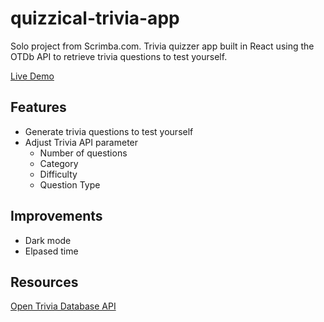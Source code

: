 # quizzical-trivia-app
Solo project from Scrimba.com. Trivia quizzer app built in React using the OTDb API to retrieve trivia questions to test yourself.

[Live Demo](https://quizzical-mendoza.netlify.app/)

## Features
- Generate trivia questions to test yourself
- Adjust Trivia API parameter
  - Number of questions
  - Category
  - Difficulty
  - Question Type

## Improvements
- Dark mode
- Elpased time

## Resources
[Open Trivia Database API](https://opentdb.com/api_config.php)
